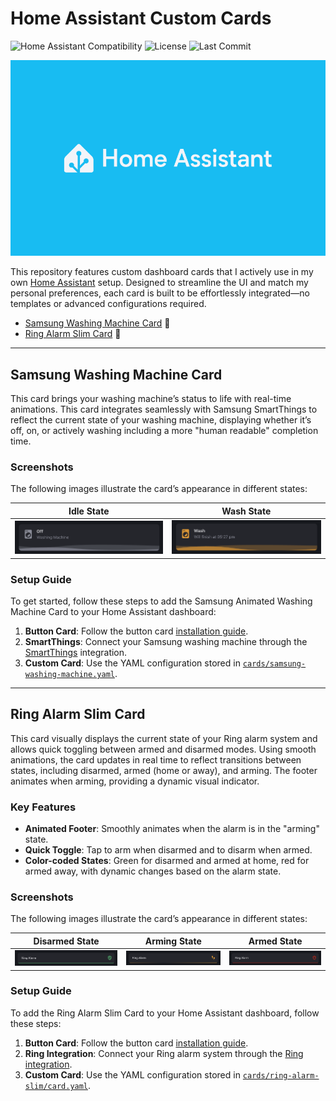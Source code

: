 # Home Assistant Custom Cards

![Home Assistant Compatibility](https://img.shields.io/badge/Home%20Assistant-2024.10.4+-blue)
![License](https://img.shields.io/github/license/alexwhin/home-assistant-cards)
![Last Commit](https://img.shields.io/github/last-commit/alexwhin/home-assistant-cards)

![Home Assistant](home-assistant.png)

This repository features custom dashboard cards that I actively use in my own [Home Assistant](https://www.home-assistant.io/) setup. Designed to streamline the UI and match my personal preferences, each card is built to be effortlessly integrated—no templates or advanced configurations required.

- [Samsung Washing Machine Card](#samsung-washing-machine-card) 🫧
- [Ring Alarm Slim Card](#ring-alarm-slim-card) 🚨

---

## Samsung Washing Machine Card

This card brings your washing machine’s status to life with real-time animations. This card integrates seamlessly with Samsung SmartThings to reflect the current state of your washing machine, displaying whether it’s off, on, or actively washing including a more "human readable" completion time.

### Screenshots

The following images illustrate the card’s appearance in different states:

| Idle State                                                            | Wash State                                                              |
| --------------------------------------------------------------------- | ----------------------------------------------------------------------- |
| ![Off State](cards/samsung-washing-machine/screenshots/off-state.png) | ![Wash State](cards/samsung-washing-machine/screenshots/wash-state.png) |

### Setup Guide

To get started, follow these steps to add the Samsung Animated Washing Machine Card to your Home Assistant dashboard:

1. **Button Card**: Follow the button card [installation guide](https://github.com/custom-cards/button-card).
2. **SmartThings**: Connect your Samsung washing machine through the [SmartThings](https://www.home-assistant.io/integrations/smartthings/) integration.
3. **Custom Card**: Use the YAML configuration stored in [`cards/samsung-washing-machine.yaml`](cards/samsung-washing-machine/card.yaml).

---

## Ring Alarm Slim Card

This card visually displays the current state of your Ring alarm system and allows quick toggling between armed and disarmed modes. Using smooth animations, the card updates in real time to reflect transitions between states, including disarmed, armed (home or away), and arming. The footer animates when arming, providing a dynamic visual indicator.

### Key Features

- **Animated Footer**: Smoothly animates when the alarm is in the "arming" state.
- **Quick Toggle**: Tap to arm when disarmed and to disarm when armed.
- **Color-coded States**: Green for disarmed and armed at home, red for armed away, with dynamic changes based on the alarm state.

### Screenshots

The following images illustrate the card’s appearance in different states:

| Disarmed State                                                          | Arming State                                                        | Armed State                                                       |
| ----------------------------------------------------------------------- | ------------------------------------------------------------------- | ----------------------------------------------------------------- |
| ![Disarmed State](cards/ring-alarm-slim/screenshots/disarmed-state.png) | ![Arming State](cards/ring-alarm-slim/screenshots/arming-state.png) | ![Armed State](cards/ring-alarm-slim/screenshots/armed-state.png) |

### Setup Guide

To add the Ring Alarm Slim Card to your Home Assistant dashboard, follow these steps:

1. **Button Card**: Follow the button card [installation guide](https://github.com/custom-cards/button-card).
2. **Ring Integration**: Connect your Ring alarm system through the [Ring integration](https://www.home-assistant.io/integrations/ring/).
3. **Custom Card**: Use the YAML configuration stored in [`cards/ring-alarm-slim/card.yaml`](cards/ring-alarm-slim/card.yaml).
